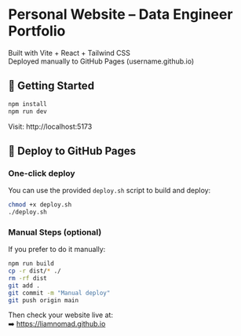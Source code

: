 # Personal Website – Data Engineer Portfolio

Built with Vite + React + Tailwind CSS  
Deployed manually to GitHub Pages (username.github.io)

## 🚀 Getting Started

```bash
npm install
npm run dev
```

Visit: http://localhost:5173

## 🚀 Deploy to GitHub Pages

### One-click deploy

You can use the provided `deploy.sh` script to build and deploy:

```bash
chmod +x deploy.sh
./deploy.sh
```

### Manual Steps (optional)

If you prefer to do it manually:
```bash
npm run build
cp -r dist/* ./
rm -rf dist
git add .
git commit -m "Manual deploy"
git push origin main
```

Then check your website live at:  
➡️ https://liamnomad.github.io
